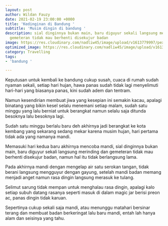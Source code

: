 ```yaml
---
layout: post
author: Wildan Fauzy
date: 2021-02-19 23:00:00 +0000
title: 'Kedinginan di Bandung '
subtitle: 'Musim dingin di bandung '
description: sial dinginnya bukan main, baru diguyur sekali langsung merinding dan
  gemeteran tidak mau berhenti disekujur badan
image: https://res.cloudinary.com/nadliw45/image/upload/v1613779997/pexels-matheus-bertelli-799463_kx2qvc.jpg
optimized_image: https://res.cloudinary.com/nadliw45/image/upload/v1613779997/pexels-matheus-bertelli-799463_kx2qvc.jpg
category: Travelling
tags:
- 'bandung '

---
```

Keputusan untuk kembali ke bandung cukup susah, cuaca di rumah sudah nyaman sekali, setiap hari hujan, hawa panas sudah tidak lagi menyelimuti hari-hari yang biasanya panas, kini sudah adem dan tentram. 

Namun kesendirian membuat jiwa yang kesepian ini semakin kacau, apalagi binatang yang bikin kesel selalu menemani setiap malam, sudah satu minggu yang lalu berniat untuk berangkat namun selalu saja ditunda besoknya lalu besoknya lagi. 

Sudah satu minggu berlalu baru deh akhirnya jadi berangkat ke kota kembang yang sekarang sedang mekar karena musim hujan, hari pertama tidak ada yang namanya mandi. 

Memasuki hari kedua baru akhirnya mencoba mandi, sial dinginnya bukan main, baru diguyur sekali langsung merinding dan gemeteran tidak mau berhenti disekujur badan, namun hal itu tidak berlangsung lama. 

Pada akhirnya mandi dengan mengelap air satu serokan tangan, tidak berani langsung mengguyur dengan gayung, setelah mandi badan memang menjadi anget namun rasa dingin langsung merasuk ke tulang. 

Selimut sarung tidak mempan untuk menghalau rasa dingin, apalagi kalo setiap subuh datang rasanya seperti masuk di dalam magic jar berisi preon ac, panas dingin tidak karuan. 

Sepertinya cukup sekali saja mandi, atau menunggu matahari bersinar terang dan membuat badan berkeringat lalu baru mandi, entah lah hanya alam dan seisinya yang tahu. 